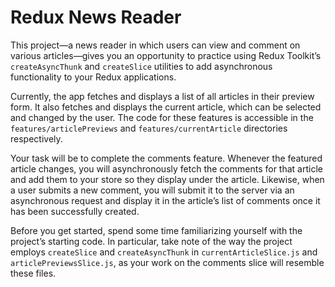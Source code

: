 # Redux News Reader

This project—a news reader in which users can view and comment on various articles—gives you an opportunity to practice
using Redux Toolkit’s `createAsyncThunk` and `createSlice` utilities to add asynchronous functionality to your Redux
applications.

Currently, the app fetches and displays a list of all articles in their preview form. It also fetches and displays the
current article, which can be selected and changed by the user. The code for these features is accessible in the
`features/articlePreviews` and `features/currentArticle` directories respectively.

Your task will be to complete the comments feature. Whenever the featured article changes, you will asynchronously fetch
the comments for that article and add them to your store so they display under the article. Likewise, when a user
submits a new comment, you will submit it to the server via an asynchronous request and display it in the article’s list
of comments once it has been successfully created.

Before you get started, spend some time familiarizing yourself with the project’s starting code. In particular, take
note of the way the project employs `createSlice` and `createAsyncThunk` in `currentArticleSlice.js` and
`articlePreviewsSlice.js`, as your work on the comments slice will resemble these files.

